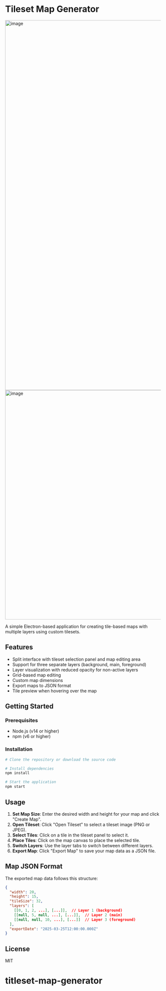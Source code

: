 # Tileset Map Generator

<img width="1195" alt="image" src="https://github.com/user-attachments/assets/56508aca-1ab6-4e02-ada9-c0567bc32bbf" />

<img width="741" alt="image" src="https://github.com/user-attachments/assets/c520bb43-b5e3-402f-988e-6577c8a05a94" />



A simple Electron-based application for creating tile-based maps with multiple layers using custom tilesets.

## Features

- Split interface with tileset selection panel and map editing area
- Support for three separate layers (background, main, foreground)
- Layer visualization with reduced opacity for non-active layers
- Grid-based map editing
- Custom map dimensions
- Export maps to JSON format
- Tile preview when hovering over the map

## Getting Started

### Prerequisites

- Node.js (v14 or higher)
- npm (v6 or higher)

### Installation

```bash
# Clone the repository or download the source code

# Install dependencies
npm install

# Start the application
npm start
```

## Usage

1. **Set Map Size**: Enter the desired width and height for your map and click "Create Map".
2. **Open Tileset**: Click "Open Tileset" to select a tileset image (PNG or JPEG).
3. **Select Tiles**: Click on a tile in the tileset panel to select it.
4. **Place Tiles**: Click on the map canvas to place the selected tile.
5. **Switch Layers**: Use the layer tabs to switch between different layers.
6. **Export Map**: Click "Export Map" to save your map data as a JSON file.

## Map JSON Format

The exported map data follows this structure:

```json
{
  "width": 20,
  "height": 15,
  "tileSize": 32,
  "layers": [
    [[0, 1, 2, ...], [...]],  // Layer 1 (background)
    [[null, 5, null, ...], [...]],  // Layer 2 (main)
    [[null, null, 10, ...], [...]]  // Layer 3 (foreground)
  ],
  "exportDate": "2025-03-25T12:00:00.000Z"
}
```

## License

MIT
# titleset-map-generator

